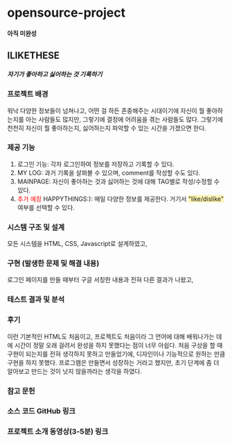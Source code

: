 # opensource-project
#### 아직 미완성

## ILIKETHESE
##### 자기가 좋아하고 싫어하는 것 기록하기


### 프로젝트 배경
  워낙 다양한 정보들이 넘쳐나고, 어떤 걸 하든 존중해주는 시대이기에 자신이 뭘 좋아하는지를 아는 사람들도 많지만, 그렇기에 결정에 어려움을 겪는 사람들도 많다.
  그렇기에 천천히 자신이 뭘 좋아하는지, 싫어하는지 파악할 수 있는 시간을 가졌으면 한다.
  
### 제공 기능
  1. 로그인 기능: 각자 로그인하여 정보를 저장하고 기록할 수 있다.
  2. MY LOG: 과거 기록을 살펴볼 수 있으며, comment를 작성할 수도 있다.
  3. MAINPAGE: 자신이 좋아하는 것과 싫어하는 것에 대해 TAG별로 작성/수정할 수 있다.
  4. <span style="color:red"> 추가 예정 </span> HAPPYTHINGS:): 매일 다양한 정보를 제공한다. 거기서 <span style='background-color: #fff5b1'>"like/dislike"</span> 여부를 선택할 수 있다.

### 시스템 구조 및 설계
  모든 시스템을 HTML, CSS, Javascript로 설계하였고, 

### 구현 (발생한 문제 및 해결 내용) 
  로그인 페이지를 만들 때부터 구글 서칭한 내용과 전혀 다른 결과가 나왔고, 

### 테스트 결과 및 분석


### 후기
  이런 기본적인 HTML도 처음이고, 프로젝트도 처음이라 그 언어에 대해 배워나가는 데에 시간이 정말 오래 걸려서 완성을 하지 못했다는 점이 너무 아쉽다. 처음 구상을 할 때 구현이 되는지를 전혀 생각하지 못하고 만들었기에, 디자인이나 기능적으로 원하는 만큼 구현을 하지 못했다.
  프로그램은 만들면서 성장하는 거라고 했지만, 초기 단계에 좀 더 알아보고 만드는 것이 낫지 않을까라는 생각을 하였다.

### 참고 문헌
  
### 소스 코드 GitHub 링크

### 프로젝트 소개 동영상(3-5분) 링크

